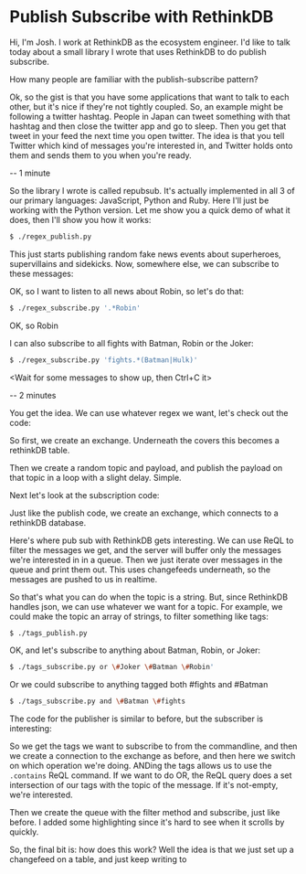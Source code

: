 # Publish Subscribe with RethinkDB

Hi, I'm Josh. I work at RethinkDB as the ecosystem engineer. I'd like
to talk today about a small library I wrote that uses RethinkDB to do
publish subscribe.

How many people are familiar with the publish-subscribe pattern?

Ok, so the gist is that you have some applications that want to talk
to each other, but it's nice if they're not tightly coupled. So, an
example might be following a twitter hashtag. People in Japan can
tweet something with that hashtag and then close the twitter app and
go to sleep. Then you get that tweet in your feed the next time you
open twitter. The idea is that you tell Twitter which kind of messages
you're interested in, and Twitter holds onto them and sends them to
you when you're ready.

-- 1 minute

So the library I wrote is called repubsub. It's actually implemented
in all 3 of our primary languages: JavaScript, Python and Ruby. Here
I'll just be working with the Python version. Let me show you a quick
demo of what it does, then I'll show you how it works:

<open terminal in directory>

```bash
$ ./regex_publish.py
```

This just starts publishing random fake news events about superheroes,
supervillains and sidekicks. Now, somewhere else, we can subscribe to
these messages:

<open another terminal window>

OK, so I want to listen to all news about Robin, so let's do that:

```bash
$ ./regex_subscribe.py '.*Robin'
```

<Show messages scrolling past>

OK, so Robin <some comment about event that shows up>

I can also subscribe to all fights with Batman, Robin or the Joker:

```bash
$ ./regex_subscribe.py 'fights.*(Batman|Hulk)'
```

<Wait for some messages to show up, then Ctrl+C it>

-- 2 minutes

You get the idea. We can use whatever regex we want, let's check out
the code:

<open up the regex_publish code>

So first, we create an exchange. Underneath the covers this becomes a
rethinkDB table.

Then we create a random topic and payload, and publish the payload on
that topic in a loop with a slight delay. Simple.

Next let's look at the subscription code:

<open up regex_subscribe.py>

Just like the publish code, we create an exchange, which connects to a
rethinkDB database.

Here's where pub sub with RethinkDB gets interesting. We can use ReQL
to filter the messages we get, and the server will buffer only the
messages we're interested in in a queue.  Then we just iterate over
messages in the queue and print them out. This uses changefeeds
underneath, so the messages are pushed to us in realtime.

So that's what you can do when the topic is a string. But, since
RethinkDB handles json, we can use whatever we want for a topic. For
example, we could make the topic an array of strings, to filter
something like tags:

```bash
$ ./tags_publish.py
```

OK, and let's subscribe to anything about Batman, Robin, or Joker:

<in another window>

```bash
$ ./tags_subscribe.py or \#Joker \#Batman \#Robin'
```

Or we could subscribe to anything tagged both #fights and #Batman

```bash
$ ./tags_subscribe.py and \#Batman \#fights
```

The code for the publisher is similar to before, but the subscriber is interesting:

<open tags_subscriber.py>

So we get the tags we want to subscribe to from the commandline, and
then we create a connection to the exchange as before, and then here
we switch on which operation we're doing. ANDing the tags allows us to
use the `.contains` ReQL command. If we want to do OR, the ReQL query
does a set intersection of our tags with the topic of the message. If
it's not-empty, we're interested.

Then we create the queue with the filter method and subscribe, just
like before. I added some highlighting since it's hard to see when it
scrolls by quickly.

So, the final bit is: how does this work? Well the idea is that we
just set up a changefeed on a table, and just keep writing to 
